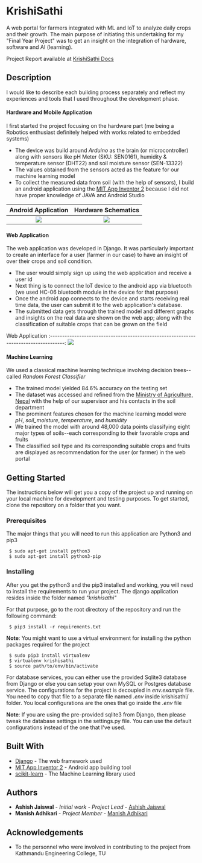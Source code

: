 # KrishiSathi

A web portal for farmers integrated with ML and IoT to analyze daily crops and their growth.
The main purpose of initiating this undertaking for my "Final Year Project" was to get an insight on the integration of hardware, software and AI (learning).

Project Report available at [KrishiSathi Docs](https://github.com/asheeshcric/krishisathi/tree/master/Project%20Report)

## Description

I would like to describe each building process separately and reflect my experiences and tools that I used throughout the development phase.

#### Hardware and Mobile Application
I first started the project focusing on the hardware part (me being a Robotics enthusiast definitely helped with works related to embedded systems)
* The device was build around *Arduino* as the brain (or microcontroller) along with sensors like pH Meter (SKU: SEN0161), humidity & temperature sensor (DHT22) and soil moisture sensor (SEN-13322)
* The values obtained from the sensors acted as the feature for our machine learning model
* To collect the measured data from soil (with the help of sensors), I build an android application using the [MIT App Inventor 2](http://ai2.appinventor.mit.edu/) because I did not have proper knowledge of JAVA and Android Studio

Android Application             |  Hardware Schematics
:------------------------------:|:-------------------------:
![](https://github.com/asheeshcric/krishisathi/blob/master/images/android_application.png)  |  ![](https://github.com/asheeshcric/krishisathi/blob/master/images/hardware_schematics.png)

#### Web Application
The web application was developed in Django. It was particularly important to create an interface for a user (farmer in our case) to have an insight of over their crops and soil condition.
* The user would simply sign up using the web application and receive a user id
* Next thing is to connect the IoT device to the android app via bluetooth (we used HC-06 bluetooth module in the device for that purpose)
* Once the android app connects to the device and starts receiving real time data, the user can submit it to the web application's database.
* The submitted data gets through the trained model and different graphs and insights on the real data are shown on the web app; along with the classification of suitable crops that can be grown on the field

Web Application
:------------------------------------------------------------------------------------:
![](https://github.com/asheeshcric/krishisathi/blob/master/images/web_application.png)


#### Machine Learning
We used a classical machine learning technique involving decision trees--called *Random Forest Classifier*
* The trained model yielded 84.6% accuracy on the testing set
* The dataset was accessed and refined from the [Ministry of Agriculture, Nepal](http://www.moad.gov.np/en) with the help of our supervisor and his contacts in the soil department
* The prominent features chosen for the machine learning model were *pH*, *soil_moisture*, *temperature*, and *humidity*
* We trained the model with around 48,000 data points classifying eight major types of soils--each corresponding to their favorable crops and fruits
* The classified soil type and its corresponding suitable crops and fruits are displayed as recommendation for the user (or farmer) in the web portal 

## Getting Started

The instructions below will get you a copy of the project up and running on your local machine for development and testing purposes. To get started, clone the repository on a folder that you want.


### Prerequisites

The major things that you will need to run this application are Python3 and pip3

```
 $ sudo apt-get install python3
 $ sudo apt-get install python3-pip
```

### Installing

After you get the python3 and the pip3 installed and working, you will need to install the requirements to run your project. The django application resides inside the folder named *"krishisathi"*

For that purpose, go to the root directory of the repository and run the following command:

```
 $ pip3 install -r requirements.txt
```

**Note**: You might want to use a virtual environment for installing the python packages required for the project

```
 $ sudo pip3 install virtualenv
 $ virtualenv krishisathi
 $ source path/to/env/bin/activate
```

For database services, you can either use the provided Sqlite3 database from Django or else you can setup your own MySQL or Postgres database service. The configurations for the project is decoupled in *env.example* file. You need to copy that file to a separate file named *.env* inside krishisathi/ folder. You local configurations are the ones that go inside the *.env* file

**Note**: If you are using the pre-provided sqlite3 from Django, then please tweak the database settings in the settings.py file. You can use the default configurations instead of the one that I've used.

## Built With

* [Django](https://docs.djangoproject.com/en/2.0/) - The web framework used
* [MIT App Inventor 2](http://ai2.appinventor.mit.edu/) - Android app building tool
* [scikit-learn](https://scikit-learn.org/) - The Machine Learning library used


## Authors

* **Ashish Jaiswal** - *Initial work* - *Project Lead* - [Ashish Jaiswal](http://jashish.com.np)
* **Manish Adhikari** - *Project Member* - [Manish Adhikari](https://github.com/Manish-Adhikari)

## Acknowledgements
* To the personnel who were involved in contributing to the project from Kathmandu Engineering College, TU
